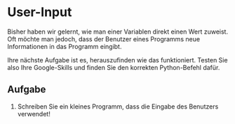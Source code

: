 # User-Input


Bisher haben wir gelernt, wie man einer Variablen direkt einen Wert zuweist. Oft möchte man jedoch,
 dass der Benutzer eines Programms neue Informationen in das Programm eingibt.

Ihre nächste Aufgabe ist es, herauszufinden wie das funktioniert. Testen Sie also Ihre Google-Skills und finden Sie
 den korrekten Python-Befehl dafür.




## Aufgabe


1. Schreiben Sie ein kleines Programm, dass die Eingabe des Benutzers verwendet!